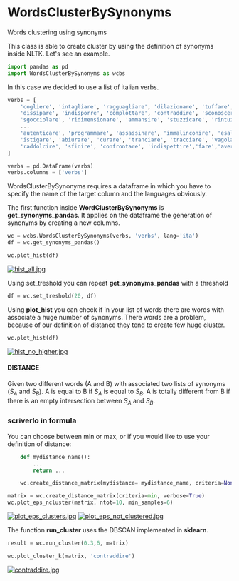 # WordsClusterBySynonyms
Words clustering using synonyms 

This class is able to create cluster by using the definition of synonyms inside NLTK. Let's see an example.

```python
import pandas as pd
import WordsClusterBySynonyms as wcbs
```

In this case we decided to use a list of italian verbs.

```python
verbs = [
    'cogliere', 'intagliare', 'ragguagliare', 'dilazionare', 'tuffare',
    'dissipare', 'indisporre', 'complottare', 'contraddire', 'sconoscere',
    'sgocciolare', 'ridimensionare', 'ammansire', 'stuzzicare', 'rintuzzare',
    ...
    'autenticare', 'programmare', 'assassinare', 'immalinconire', 'esalare',
    'istigare', 'abiurare', 'curare', 'tranciare', 'tracciare', 'vagolare',
    'raddolcire', 'sfinire', 'confrontare', 'indispettire','fare','avere','vivere'
]
```

```python
verbs = pd.DataFrame(verbs)
verbs.columns = ['verbs']
```
WordsClusterBySynonyms requires a dataframe in which you have to specify the name of the target column and the languages obviously.

The first function inside **WordClusterBySynonyms** is **get_synonyms_pandas**. It applies on the dataframe the generation of synonyms by creating a new columns.

```python
wc = wcbs.WordsClusterBySynonyms(verbs, 'verbs', lang='ita')
df = wc.get_synonyms_pandas()
```


```python
wc.plot_hist(df)
```
[![hist_all.jpg](https://s17.postimg.org/93f5wwqcv/hist_all.jpg)](https://postimg.org/image/tnjzve63v/)

Using set_treshold you can repeat **get_synonyms_pandas** with a threshold

```python
df = wc.set_treshold(20, df)
```
Using **plot_hist** you can check if in your list of words there are words with associate a huge number of synonyms. There words are a problem, because of our definition of distance they tend to create few huge cluster.

```python
wc.plot_hist(df)
```
[![hist_no_higher.jpg](https://s17.postimg.org/vs4cwii1b/hist_no_higher.jpg)](https://postimg.org/image/dcjvz43wr/)

#### DISTANCE

Given two different words (A and B) with associated two lists of synonyms ($S_A$ and $S_B$). A is equal to B if $S_A$ is equal to $S_B$. A is totally different from B if there is an empty intersection between $S_A$ and $S_B$.

### scriverlo in formula

You can choose between min or max, or if you would like to use your definition of distance:
```python
    def mydistance_name():
        ...
        return ...

    wc.create_distance_matrix(mydistance= mydistance_name, criteria=None, verbose=True)
```
```python
matrix = wc.create_distance_matrix(criteria=min, verbose=True)
wc.plot_eps_ncluster(matrix, ntot=10, min_samples=6)
```
[![plot_eps_clusters.jpg](https://s17.postimg.org/g6n1cmqof/plot_eps_clusters.jpg)](https://postimg.org/image/bkqx4a557/)
[![plot_eps_not_clustered.jpg](https://s17.postimg.org/oowhgzkcf/plot_eps_not_clustered.jpg)](https://postimg.org/image/9sxy9e8xn/)

The function **run_cluster** uses the DBSCAN implemented in **sklearn**.

```python
result = wc.run_cluster(0.3,6, matrix)
```

```python
wc.plot_cluster_k(matrix, 'contraddire')
```
[![contraddire.jpg](https://s17.postimg.org/t9inwcbvz/contraddire.jpg)](https://postimg.org/image/fslpdh1kb/)

